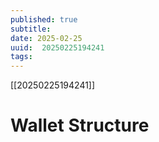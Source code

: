 ```yaml
---
published: true
subtitle: 
date: 2025-02-25
uuid:  20250225194241
tags: 
---
```


[[20250225194241]]

# Wallet Structure

